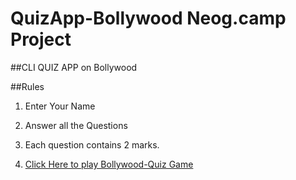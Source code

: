 # QuizApp-Bollywood Neog.camp Project 
##CLI QUIZ APP on Bollywood

##Rules
1. Enter Your Name

2. Answer all the Questions

3. Each question contains 2 marks.

4. [Click Here to play Bollywood-Quiz Game](https://replit.com/@ShraddhaMuley/QuizApp-Bollywood?embed=1&output=1)

